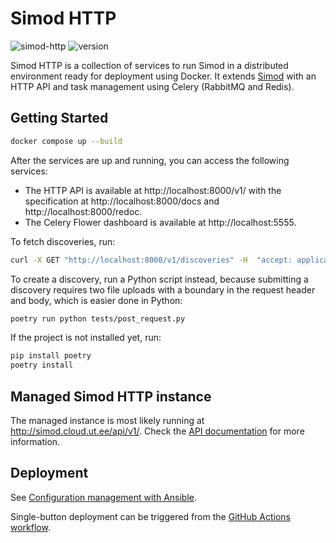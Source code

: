 # Simod HTTP

![simod-http](https://github.com/AutomatedProcessImprovement/simod-http/actions/workflows/build.yaml/badge.svg)
![version](https://img.shields.io/github/v/tag/AutomatedProcessImprovement/simod-http)

Simod HTTP is a collection of services to run Simod in a distributed environment ready for deployment using Docker. It extends [Simod](https://github.com/AutomatedProcessImprovement/Simod) with an HTTP API and task management using Celery (RabbitMQ and Redis).

## Getting Started

```bash
docker compose up --build
```

After the services are up and running, you can access the following services:

* The HTTP API is available at http://localhost:8000/v1/ with the specification at http://localhost:8000/docs and http://localhost:8000/redoc. 
* The Celery Flower dashboard is available at http://localhost:5555.

To fetch discoveries, run:

```bash
curl -X GET "http://localhost:8000/v1/discoveries" -H  "accept: application/json"
```

To create a discovery, run a Python script instead, because submitting a discovery requires two file uploads with a boundary in the request header and body, which is easier done in Python:

```bash
poetry run python tests/post_request.py
```

If the project is not installed yet, run:

```bash
pip install poetry
poetry install
```

## Managed Simod HTTP instance

The managed instance is most likely running at http://simod.cloud.ut.ee/api/v1/. Check the [API documentation](http://simod.cloud.ut.ee/api/v1/docs) for more information.

## Deployment

See [Configuration management with Ansible](ansible/README.md).

Single-button deployment can be triggered from the [GitHub Actions workflow]((https://github.com/AutomatedProcessImprovement/simod-http/actions/workflows/deploy.yaml)).